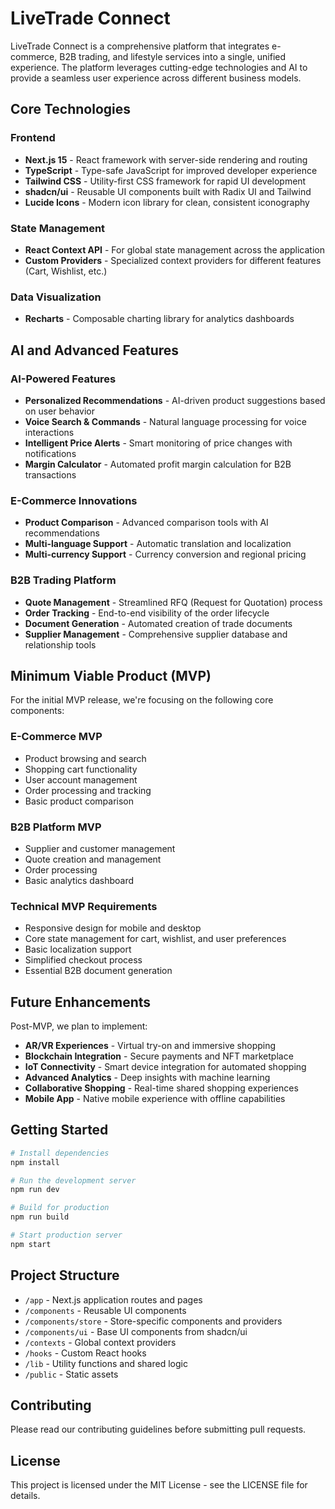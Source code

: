 # LiveTrade Connect

LiveTrade Connect is a comprehensive platform that integrates e-commerce, B2B trading, and lifestyle services into a single, unified experience. The platform leverages cutting-edge technologies and AI to provide a seamless user experience across different business models.

## Core Technologies

### Frontend
- **Next.js 15** - React framework with server-side rendering and routing
- **TypeScript** - Type-safe JavaScript for improved developer experience
- **Tailwind CSS** - Utility-first CSS framework for rapid UI development
- **shadcn/ui** - Reusable UI components built with Radix UI and Tailwind
- **Lucide Icons** - Modern icon library for clean, consistent iconography

### State Management
- **React Context API** - For global state management across the application
- **Custom Providers** - Specialized context providers for different features (Cart, Wishlist, etc.)

### Data Visualization
- **Recharts** - Composable charting library for analytics dashboards

## AI and Advanced Features

### AI-Powered Features
- **Personalized Recommendations** - AI-driven product suggestions based on user behavior
- **Voice Search & Commands** - Natural language processing for voice interactions
- **Intelligent Price Alerts** - Smart monitoring of price changes with notifications
- **Margin Calculator** - Automated profit margin calculation for B2B transactions

### E-Commerce Innovations
- **Product Comparison** - Advanced comparison tools with AI recommendations
- **Multi-language Support** - Automatic translation and localization
- **Multi-currency Support** - Currency conversion and regional pricing

### B2B Trading Platform
- **Quote Management** - Streamlined RFQ (Request for Quotation) process
- **Order Tracking** - End-to-end visibility of the order lifecycle
- **Document Generation** - Automated creation of trade documents
- **Supplier Management** - Comprehensive supplier database and relationship tools

## Minimum Viable Product (MVP)

For the initial MVP release, we're focusing on the following core components:

### E-Commerce MVP
- Product browsing and search
- Shopping cart functionality
- User account management
- Order processing and tracking
- Basic product comparison

### B2B Platform MVP
- Supplier and customer management
- Quote creation and management
- Order processing
- Basic analytics dashboard

### Technical MVP Requirements
- Responsive design for mobile and desktop
- Core state management for cart, wishlist, and user preferences
- Basic localization support
- Simplified checkout process
- Essential B2B document generation

## Future Enhancements

Post-MVP, we plan to implement:

- **AR/VR Experiences** - Virtual try-on and immersive shopping
- **Blockchain Integration** - Secure payments and NFT marketplace
- **IoT Connectivity** - Smart device integration for automated shopping
- **Advanced Analytics** - Deep insights with machine learning
- **Collaborative Shopping** - Real-time shared shopping experiences
- **Mobile App** - Native mobile experience with offline capabilities

## Getting Started

```bash
# Install dependencies
npm install

# Run the development server
npm run dev

# Build for production
npm run build

# Start production server
npm start
```

## Project Structure

- `/app` - Next.js application routes and pages
- `/components` - Reusable UI components
- `/components/store` - Store-specific components and providers
- `/components/ui` - Base UI components from shadcn/ui
- `/contexts` - Global context providers
- `/hooks` - Custom React hooks
- `/lib` - Utility functions and shared logic
- `/public` - Static assets

## Contributing

Please read our contributing guidelines before submitting pull requests.

## License

This project is licensed under the MIT License - see the LICENSE file for details.